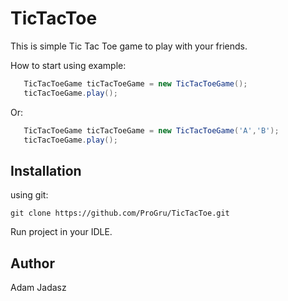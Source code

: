 # TicTacToe

This is simple Tic Tac Toe game to play with your friends. 

How to start using example:

```Java
   TicTacToeGame ticTacToeGame = new TicTacToeGame();
   ticTacToeGame.play();
```

Or:

```Java
   TicTacToeGame ticTacToeGame = new TicTacToeGame('A','B');
   ticTacToeGame.play();
```

## Installation

using git:

```Git
git clone https://github.com/ProGru/TicTacToe.git
```

Run project in your IDLE.

## Author

Adam Jadasz
